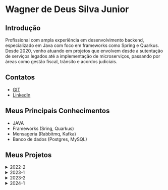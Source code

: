 
# Wagner de Deus Silva Junior

## Introdução

Profissional com ampla experiência em desenvolvimento backend, especializado em Java com foco em frameworks como Spring e Quarkus. Desde 2020, venho atuando em projetos que envolvem desde a sutentação de serviços legados até a implementação de microserviços, passando por áreas como gestão fiscal, trânsito e acordos judiciais. 

## Contatos
* [GIT](https://github.com/wdeus)
* [LinkedIn](https://www.linkedin.com/in/wagnerdeusjr/)

## Meus Principais Conhecimentos
- JAVA
- Frameworks (Sring, Quarkus)
- Mensageria (Rabbitmq, Kafka)
- Banco de dados (Postgres, MySQL)


## Meus Projetos


<details>
<summary>2022-2</summary>
  
### Em 2022-2


#### Tecnologias Utilizadas


#### Contribuições Pessoais

#### Hard Skills

#### Soft Skills

</details>

<details>
<summary>2023-1</summary>
  
### Em 2023-1

#### Tecnologias Utilizadas

#### Contribuições Pessoais

#### Hard Skills


#### Soft Skills


</details>

<details>
<summary>2023-2</summary>
  
### Em 2023-2
O projeto, desenvolvido em colaboração com a 2RP, visou resolver o desafio enfrentado pela empresa na gestão das horas extras e sobreaviso, atualmente realizada através de planilhas Excel. A solução proposta consiste em um sistema web que possibilita o controle preciso da jornada de trabalho, identificação e categorização de horas extras, além do gerenciamento eficiente das horas de sobreaviso. Com diferentes níveis de acesso para administradores, gestores e colaboradores, a plataforma proporciona uma abordagem integrada e moderna, eliminando as limitações do método anterior e aprimorando a eficiência na gestão do tempo e recursos.

[GIT](https://github.com/api-3sem-pixel-api/api)

#### Tecnologias Utilizadas

Java:
Linguagem de programação robusta e amplamente adotada. No projeto, é a base para o desenvolvimento, proporcionando confiabilidade e escalabilidade.

Spring:
Framework abrangente utilizado para persistência no banco de dados, configuração de autenticação e acesso web. Desempenha um papel essencial na estruturação e organização do projeto.

Maven:
Gerenciador de dependências e ferramenta de build. Facilita a gestão de bibliotecas e simplifica o processo de compilação, tornando o desenvolvimento mais eficiente.

Vue.js:
Framework JavaScript progressivo utilizado para construir interfaces de usuário interativas. No projeto, contribui para a criação de uma experiência de usuário dinâmica e responsiva.

MySQL:
Sistema de gerenciamento de banco de dados relacional. Desempenha um papel central no armazenamento e recuperação eficiente de dados, fundamentais para o funcionamento do projeto.

#### Contribuições Pessoais
<details>
<summary>Definição da Arquitetura do Back-end</summary>

No projeto acadêmico, minhas principais contribuições foram na definição da arquitetura do back-end. Fui responsável por projetar e implementar a estrutura de camadas, seguindo o padrão MVC (Model-View-Controller), com ênfase na camada de serviço. Desenvolvi os controladores para lidar com as requisições HTTP, os serviços para implementar a lógica de negócios e os repositórios para interagir com o banco de dados. Utilizei tecnologias como Spring Boot e Spring MVC para criar essa arquitetura robusta e escalável.
![image](https://github.com/wdeus/bertoti/assets/111614619/718e779b-53b1-413c-bca6-4a6f9f16d79f)
![image](https://github.com/wdeus/bertoti/assets/111614619/a10f88d7-51b7-458e-adf7-2393b0019b84)

As imagens acima ilustram claramente a arquitetura utilizada. O fluxo após a interação do usuário no front-end segue os seguintes passos: a requisição é encaminhada para o Controller, onde estão definidos os endpoints. O Controller então chama o Service, que é responsável pela execução das regras de negócio, e este, por sua vez, aciona o Repository para obter as informações do banco de dados.

</details>

<details>
<summary>Configuração do Spring Security</summary>

Além da arquitetura, também contribuí com a configuração do Spring Security para garantir a autenticação e autorização dos usuários. Isso envolveu a definição de regras de acesso, configuração de login, gestão de sessões e proteção contra ameaças comuns, como CSRF (Cross-Site Request Forgery) e XSS (Cross-Site Scripting).

![image](https://github.com/wdeus/bertoti/assets/111614619/81b1a6b9-a424-423f-818d-e3fae9ccc2dd)

Acima esta um trecho de código que representa a implementação de um filtro de segurança que intercepta as solicitações HTTP antes que elas sejam processadas pelo servidor. O objetivo principal do filtro é extrair o token JWT (JSON Web Token) de um cabeçalho de autorização da solicitação, autenticar o usuário com base nesse token e, em seguida, configurar o contexto de segurança do Spring com as informações de autenticação do usuário.

</details>

<details>
<summary>Definição das Tabelas de Domínio</summary>

Participei ativamente na definição das tabelas de domínio, trabalhando na modelagem e na criação das entidades do banco de dados. Utilizei ferramentas como Hibernate e JPA para mapeamento objeto-relacional e definição das relações entre as entidades. Essa contribuição foi essencial para garantir a consistência e integridade dos dados manipulados pelo sistema.
![image](https://github.com/wdeus/bertoti/assets/111614619/41908aba-be91-43dc-b2f8-84e901173c54)
![image](https://github.com/wdeus/bertoti/assets/111614619/28dd9910-9a24-428c-abf1-1f20a257b941)

Acima está o relacionamento das tabelas definidas, bem como a representação de uma delas através de uma entidade.

</details>


#### Hard Skills
Java:
Domínio sólido da linguagem de programação Java, capaz de desenvolver soluções robustas e escaláveis.

Spring:
Proficiente no uso do framework Spring para desenvolvimento de aplicações Java, incluindo habilidades em persistência de dados, configuração de autenticação e construção de APIs.

Banco de Dados Relacionais (MySQL):
Experiência avançada no design, implementação e manutenção de bancos de dados relacionais, com foco especial no MySQL. Capaz de modelar dados eficientemente e executar consultas complexas.

#### Soft Skills

Responsabilidade:
Demonstrei elevado senso de responsabilidade ao assumir tarefas críticas no projeto, garantindo entregas pontuais e cumprimento de prazos.

Comunicação:
Exercitei minhas habilidades de comunicação em diversas situações, facilitando reuniões, discussões e trocas de informações entre membros da equipe. Essa habilidade foi crucial para garantir alinhamento e compreensão mútua.

Proatividade:
Atuei de maneira proativa ao identificar oportunidades de melhoria no projeto e implementar soluções antes mesmo de serem solicitadas. Minha abordagem proativa contribuiu para a eficiência e eficácia das atividades.

Liderança:
Desenvolvi habilidades de liderança ao orientar membros da equipe, coordenar esforços e motivar colegas na busca por objetivos comuns. Essa capacidade foi especialmente valiosa em situações desafiadoras.

</details>

<details>
<summary>2024-1</summary>
  
### Em 2024-1


#### Tecnologias Utilizadas


#### Contribuições Pessoais

#### Hard Skills


#### Soft Skills


</details>



